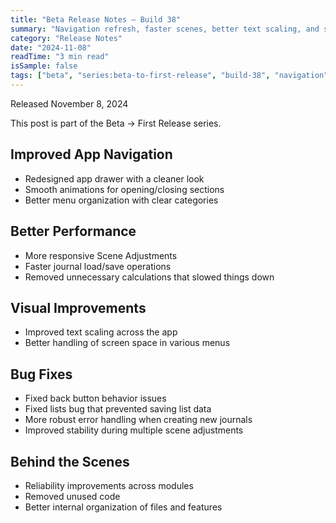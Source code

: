 ```yaml
---
title: "Beta Release Notes — Build 38"
summary: "Navigation refresh, faster scenes, better text scaling, and stability"
category: "Release Notes"
date: "2024-11-08"
readTime: "3 min read"
isSample: false
tags: ["beta", "series:beta-to-first-release", "build-38", "navigation", "performance", "ui"]
---
```


Released November 8, 2024

This post is part of the Beta → First Release series.

## Improved App Navigation
- Redesigned app drawer with a cleaner look
- Smooth animations for opening/closing sections
- Better menu organization with clear categories

## Better Performance
- More responsive Scene Adjustments
- Faster journal load/save operations
- Removed unnecessary calculations that slowed things down

## Visual Improvements
- Improved text scaling across the app
- Better handling of screen space in various menus

## Bug Fixes
- Fixed back button behavior issues
- Fixed lists bug that prevented saving list data
- More robust error handling when creating new journals
- Improved stability during multiple scene adjustments

## Behind the Scenes
- Reliability improvements across modules
- Removed unused code
- Better internal organization of files and features
